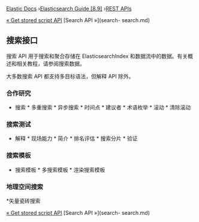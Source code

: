 

[Elastic Docs](/guide/) ›[Elasticsearch Guide [8.9]](index.md) ›[REST
APIs](rest-apis.md)

[« Get stored script API](get-stored-script-api.md) [Search API »](search-
search.md)

## 搜索接口

搜索 API 用于搜索和聚合存储在 ElasticsearchIndex 和数据流中的数据。有关概述和相关教程，请参阅搜索数据。

大多数搜索 API 都支持多目标语法，但解释 API 除外。

### 合作研究

* 搜索 * 多重搜索 * 异步搜索 * 时间点 * 建议者 * 术语枚举 * 滚动 * 清除滚动

### 搜索测试

* 解释 * 现场能力 * 简介 * 排名评估 * 搜索分片 * 验证

### 搜索模板

* 搜索模板 * 多搜索模板 * 渲染搜索模板

### 地理空间搜索

*矢量瓷砖搜索

[« Get stored script API](get-stored-script-api.md) [Search API »](search-
search.md)
